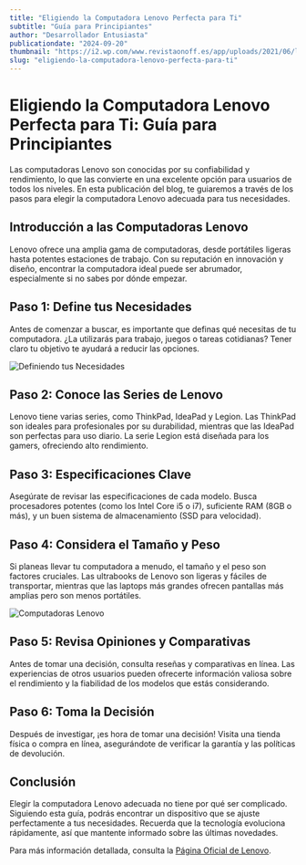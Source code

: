 ```yaml
---
title: "Eligiendo la Computadora Lenovo Perfecta para Ti"
subtitle: "Guía para Principiantes"
author: "Desarrollador Entusiasta"
publicationdate: "2024-09-20"
thumbnail: "https://i2.wp.com/www.revistaonoff.es/app/uploads/2021/06/lenovo-PORTADA-1.jpg?fit=1268%2C664&ssl=1"
slug: "eligiendo-la-computadora-lenovo-perfecta-para-ti"
---
```


# Eligiendo la Computadora Lenovo Perfecta para Ti: Guía para Principiantes

Las computadoras Lenovo son conocidas por su confiabilidad y rendimiento, lo que las convierte en una excelente opción para usuarios de todos los niveles. En esta publicación del blog, te guiaremos a través de los pasos para elegir la computadora Lenovo adecuada para tus necesidades.

## Introducción a las Computadoras Lenovo

Lenovo ofrece una amplia gama de computadoras, desde portátiles ligeras hasta potentes estaciones de trabajo. Con su reputación en innovación y diseño, encontrar la computadora ideal puede ser abrumador, especialmente si no sabes por dónde empezar.

## Paso 1: Define tus Necesidades

Antes de comenzar a buscar, es importante que definas qué necesitas de tu computadora. ¿La utilizarás para trabajo, juegos o tareas cotidianas? Tener claro tu objetivo te ayudará a reducir las opciones.

![Definiendo tus Necesidades](https://cdn.goconqr.com/uploads/media/image/29665048/desktop_216f88f6-856a-4b41-8080-21688db9a40e.jpg)

## Paso 2: Conoce las Series de Lenovo

Lenovo tiene varias series, como ThinkPad, IdeaPad y Legion. Las ThinkPad son ideales para profesionales por su durabilidad, mientras que las IdeaPad son perfectas para uso diario. La serie Legion está diseñada para los gamers, ofreciendo alto rendimiento.

## Paso 3: Especificaciones Clave

Asegúrate de revisar las especificaciones de cada modelo. Busca procesadores potentes (como los Intel Core i5 o i7), suficiente RAM (8GB o más), y un buen sistema de almacenamiento (SSD para velocidad).

## Paso 4: Considera el Tamaño y Peso

Si planeas llevar tu computadora a menudo, el tamaño y el peso son factores cruciales. Las ultrabooks de Lenovo son ligeras y fáciles de transportar, mientras que las laptops más grandes ofrecen pantallas más amplias pero son menos portátiles.

![Computadoras Lenovo](https://tse1.mm.bing.net/th?id=OIP.EpNWRV4e57ailc4IGB9CtQHaD4&pid=Api&P=0&h=180)

## Paso 5: Revisa Opiniones y Comparativas

Antes de tomar una decisión, consulta reseñas y comparativas en línea. Las experiencias de otros usuarios pueden ofrecerte información valiosa sobre el rendimiento y la fiabilidad de los modelos que estás considerando.

## Paso 6: Toma la Decisión

Después de investigar, ¡es hora de tomar una decisión! Visita una tienda física o compra en línea, asegurándote de verificar la garantía y las políticas de devolución.

## Conclusión

Elegir la computadora Lenovo adecuada no tiene por qué ser complicado. Siguiendo esta guía, podrás encontrar un dispositivo que se ajuste perfectamente a tus necesidades. Recuerda que la tecnología evoluciona rápidamente, así que mantente informado sobre las últimas novedades.

Para más información detallada, consulta la [Página Oficial de Lenovo](https://www.lenovo.com).
